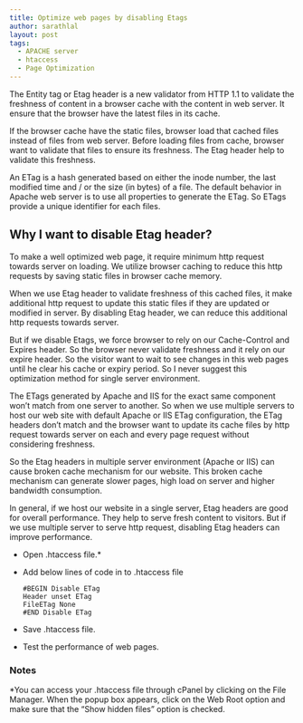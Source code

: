 ```yaml
---
title: Optimize web pages by disabling Etags
author: sarathlal
layout: post
tags:
  - APACHE server
  - htaccess
  - Page Optimization
---
```

The Entity tag or Etag header is a new validator from HTTP 1.1 to validate the freshness of content in a browser cache with the content in web server. It ensure that the browser have the latest files in its cache.

If the browser cache have the static files, browser load that cached files instead of files from web server. Before loading files from cache, browser want to validate that files to ensure its freshness. The Etag header help to validate this freshness.

An ETag is a hash generated based on either the inode number, the last modified time and / or the size (in bytes) of a file. The default behavior in Apache web server is to use all properties to generate the ETag. So ETags provide a unique identifier for each files.

##  Why I want to disable Etag header?

To make a well optimized web page, it require minimum http request towards server on loading. We utilize browser caching to reduce this http requests by saving static files in browser cache memory.

When we use Etag header to validate freshness of this cached files, it make additional http request to update this static files if they are updated or modified in server. By disabling Etag header, we can reduce this additional http requests towards server.

But if we disable Etags, we force browser to rely on our Cache-Control and Expires header. So the browser never validate freshness and it rely on our expire header. So the visitor want to wait to see changes in this web pages until he clear his cache or expiry period. So I never suggest this optimization method for single server environment.

The ETags generated by Apache and IIS for the exact same component won&#8217;t match from one server to another. So when we use multiple servers to host our web site with default Apache or IIS ETag configuration, the ETag headers don&#8217;t match and the browser want to update its cache files by http request towards server on each and every page request without considering freshness.

So the Etag headers in multiple server environment (Apache or IIS) can cause broken cache mechanism for our website. This broken cache mechanism can generate slower pages, high load on server and higher bandwidth consumption.

In general, if we host our website in a single server, Etag headers are good for overall performance. They help to serve fresh content to visitors. But if we use multiple server to serve http request, disabling Etag headers can improve performance.

*   Open .htaccess file.*
*   Add below lines of code in to .htaccess file

		#BEGIN Disable ETag
		Header unset ETag
		FileETag None
		#END Disable ETag

*   Save .htaccess file.
*   Test the performance of web pages.

###  Notes

*You can access your .htaccess file through cPanel by clicking on the File Manager. When the popup box appears, click on the Web Root option and make sure that the &ldquo;Show hidden files&rdquo; option is checked.

